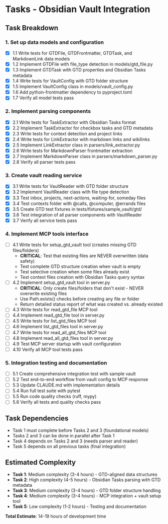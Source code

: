 # Tasks - Obsidian Vault Integration

## Task Breakdown

### 1. Set up data models and configuration
- [x] 1.1 Write tests for GTDFile, GTDFrontmatter, GTDTask, and MarkdownLink data models
- [x] 1.2 Implement GTDFile with file_type detection in models/gtd_file.py
- [x] 1.3 Implement GTDTask with GTD properties and Obsidian Tasks metadata
- [x] 1.4 Write tests for VaultConfig with GTD folder structure
- [x] 1.5 Implement VaultConfig class in models/vault_config.py
- [x] 1.6 Add python-frontmatter dependency to pyproject.toml
- [x] 1.7 Verify all model tests pass

### 2. Implement parsing components
- [x] 2.1 Write tests for TaskExtractor with Obsidian Tasks format
- [x] 2.2 Implement TaskExtractor for checkbox tasks and GTD metadata
- [x] 2.3 Write tests for context detection and project links
- [x] 2.4 Write tests for LinkExtractor with markdown links and wikilinks
- [x] 2.5 Implement LinkExtractor class in parsers/link_extractor.py
- [x] 2.6 Write tests for MarkdownParser frontmatter extraction
- [x] 2.7 Implement MarkdownParser class in parsers/markdown_parser.py
- [x] 2.8 Verify all parser tests pass

### 3. Create vault reading service
- [x] 3.1 Write tests for VaultReader with GTD folder structure
- [x] 3.2 Implement VaultReader class with file type detection
- [x] 3.3 Test inbox, projects, next-actions, waiting-for, someday files
- [x] 3.4 Test contexts folder with @calls, @computer, @errands files
- [x] 3.5 Create GTD test fixtures in tests/fixtures/sample_vault/gtd/
- [x] 3.6 Test integration of all parser components with VaultReader
- [x] 3.7 Verify all service tests pass

### 4. Implement MCP tools interface
- [ ] 4.1 Write tests for setup_gtd_vault tool (creates missing GTD files/folders)
  - **CRITICAL**: Test that existing files are NEVER overwritten (data safety)
  - Test complete GTD structure creation when vault is empty
  - Test selective creation when some files already exist
  - Test context files creation with Obsidian Tasks query syntax
- [ ] 4.2 Implement setup_gtd_vault tool in server.py
  - **CRITICAL**: Only create files/folders that don't exist - NEVER overwrite existing files
  - Use Path.exists() checks before creating any file or folder
  - Return detailed status report of what was created vs. already existed
- [ ] 4.3 Write tests for read_gtd_file MCP tool
- [ ] 4.4 Implement read_gtd_file tool in server.py
- [ ] 4.5 Write tests for list_gtd_files MCP tool
- [ ] 4.6 Implement list_gtd_files tool in server.py
- [ ] 4.7 Write tests for read_all_gtd_files MCP tool
- [ ] 4.8 Implement read_all_gtd_files tool in server.py
- [ ] 4.9 Test MCP server startup with vault configuration
- [ ] 4.10 Verify all MCP tool tests pass

### 5. Integration testing and documentation
- [ ] 5.1 Create comprehensive integration test with sample vault
- [ ] 5.2 Test end-to-end workflow from vault config to MCP response
- [ ] 5.3 Update CLAUDE.md with implementation details
- [ ] 5.4 Run full test suite with pytest
- [ ] 5.5 Run code quality checks (ruff, mypy)
- [ ] 5.6 Verify all tests and quality checks pass

## Task Dependencies

- Task 1 must complete before Tasks 2 and 3 (foundational models)
- Tasks 2 and 3 can be done in parallel after Task 1
- Task 4 depends on Tasks 2 and 3 (needs parser and reader)
- Task 5 depends on all previous tasks (final integration)

## Estimated Complexity

- **Task 1**: Medium complexity (3-4 hours) - GTD-aligned data structures
- **Task 2**: High complexity (4-5 hours) - Obsidian Tasks parsing with GTD metadata
- **Task 3**: Medium complexity (3-4 hours) - GTD folder structure handling
- **Task 4**: Medium complexity (3-4 hours) - MCP integration + vault setup tool
- **Task 5**: Low complexity (1-2 hours) - Testing and documentation

**Total Estimate**: 14-19 hours of development time
